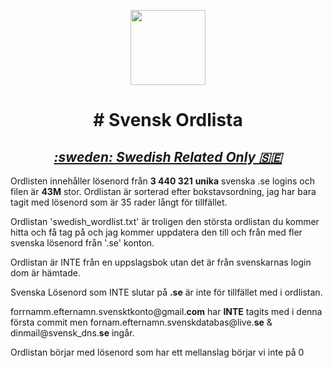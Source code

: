 <p align="center">
  <img width="120px" src="https://spng.subpng.com/20210519/hfl/transparent-dictionary-icon-english-icon-file-and-document-ico-60a4ec62b2c5a4.6659269716214211547323.jpg" />
  <h1 align="center"># Svensk Ordlista </h1>
  <h2 align="center"><i><u>:sweden: Swedish Related Only 🇸🇪</i></u></h2>
</p>

Ordlisten innehåller lösenord från **3 440 321**  __unika__ svenska .se logins och filen är **43M** stor. Ordlistan är sorterad efter bokstavsordning, jag har bara tagit med lösenord som är 35 rader långt för tillfället.

Ordlistan 'swedish_wordlist.txt' är troligen den största ordlistan du kommer hitta och få tag på och jag kommer uppdatera den till och från med fler svenska lösenord från '.se' konton.

Ordlistan är INTE från en uppslagsbok utan det är från svenskarnas login dom är hämtade.

Svenska Lösenord som INTE slutar på **.se** är inte för tillfället med i ordlistan.

forrnamm.efternamn.svensktkonto@gmail.**com** har **INTE** tagits med i denna första commit men fornam.efternamn.svenskdatabas@live.**se** & dinmail@svensk_dns.**se** ingår.

Ordlistan börjar med lösenord som har ett mellanslag börjar vi inte på 0


